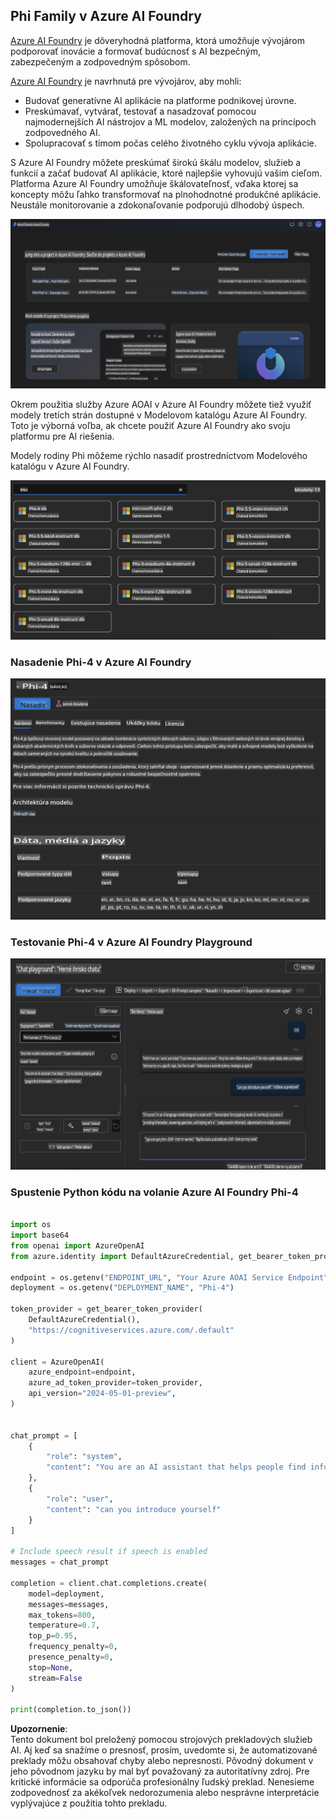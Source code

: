 ## Phi Family v Azure AI Foundry

[Azure AI Foundry](https://ai.azure.com) je dôveryhodná platforma, ktorá umožňuje vývojárom podporovať inovácie a formovať budúcnosť s AI bezpečným, zabezpečeným a zodpovedným spôsobom.

[Azure AI Foundry](https://ai.azure.com) je navrhnutá pre vývojárov, aby mohli:

- Budovať generatívne AI aplikácie na platforme podnikovej úrovne.
- Preskúmavať, vytvárať, testovať a nasadzovať pomocou najmodernejších AI nástrojov a ML modelov, založených na princípoch zodpovedného AI.
- Spolupracovať s tímom počas celého životného cyklu vývoja aplikácie.

S Azure AI Foundry môžete preskúmať širokú škálu modelov, služieb a funkcií a začať budovať AI aplikácie, ktoré najlepšie vyhovujú vašim cieľom. Platforma Azure AI Foundry umožňuje škálovateľnosť, vďaka ktorej sa koncepty môžu ľahko transformovať na plnohodnotné produkčné aplikácie. Neustále monitorovanie a zdokonaľovanie podporujú dlhodobý úspech.

![portal](../../../../../translated_images/AIFoundryPorral.68f0acc7d5f47991d90f78fd199beb1123941bba27c39effe55ebfc1d07f114c.sk.png)

Okrem použitia služby Azure AOAI v Azure AI Foundry môžete tiež využiť modely tretích strán dostupné v Modelovom katalógu Azure AI Foundry. Toto je výborná voľba, ak chcete použiť Azure AI Foundry ako svoju platformu pre AI riešenia.

Modely rodiny Phi môžeme rýchlo nasadiť prostredníctvom Modelového katalógu v Azure AI Foundry.

![ModelCatalog](../../../../../translated_images/AIFoundryModelCatalog.65aadf44c7a47e16a745104efa3ca2b49580c7be190f901a3da6d6533fc37b07.sk.png)

### **Nasadenie Phi-4 v Azure AI Foundry**

![Phi4](../../../../../translated_images/AIFoundryPhi4.dd27d994739126af80d23e8ec9d3bfd7e6b518d3993aa729fdd4c26e1add8d35.sk.png)

### **Testovanie Phi-4 v Azure AI Foundry Playground**

![Playground](../../../../../translated_images/AIFoundryPlayground.11365174557f8eac71ce4d439d344dd767a1b04701e9ffe73642feefb099188d.sk.png)

### **Spustenie Python kódu na volanie Azure AI Foundry Phi-4**

```python

import os  
import base64
from openai import AzureOpenAI  
from azure.identity import DefaultAzureCredential, get_bearer_token_provider  
        
endpoint = os.getenv("ENDPOINT_URL", "Your Azure AOAI Service Endpoint")  
deployment = os.getenv("DEPLOYMENT_NAME", "Phi-4")  
      
token_provider = get_bearer_token_provider(  
    DefaultAzureCredential(),  
    "https://cognitiveservices.azure.com/.default"  
)  
  
client = AzureOpenAI(  
    azure_endpoint=endpoint,  
    azure_ad_token_provider=token_provider,  
    api_version="2024-05-01-preview",  
)  
  

chat_prompt = [
    {
        "role": "system",
        "content": "You are an AI assistant that helps people find information."
    },
    {
        "role": "user",
        "content": "can you introduce yourself"
    }
] 
    
# Include speech result if speech is enabled  
messages = chat_prompt 

completion = client.chat.completions.create(  
    model=deployment,  
    messages=messages,
    max_tokens=800,  
    temperature=0.7,  
    top_p=0.95,  
    frequency_penalty=0,  
    presence_penalty=0,
    stop=None,  
    stream=False  
)  
  
print(completion.to_json())  

```

**Upozornenie**:  
Tento dokument bol preložený pomocou strojových prekladových služieb AI. Aj keď sa snažíme o presnosť, prosím, uvedomte si, že automatizované preklady môžu obsahovať chyby alebo nepresnosti. Pôvodný dokument v jeho pôvodnom jazyku by mal byť považovaný za autoritatívny zdroj. Pre kritické informácie sa odporúča profesionálny ľudský preklad. Nenesieme zodpovednosť za akékoľvek nedorozumenia alebo nesprávne interpretácie vyplývajúce z použitia tohto prekladu.